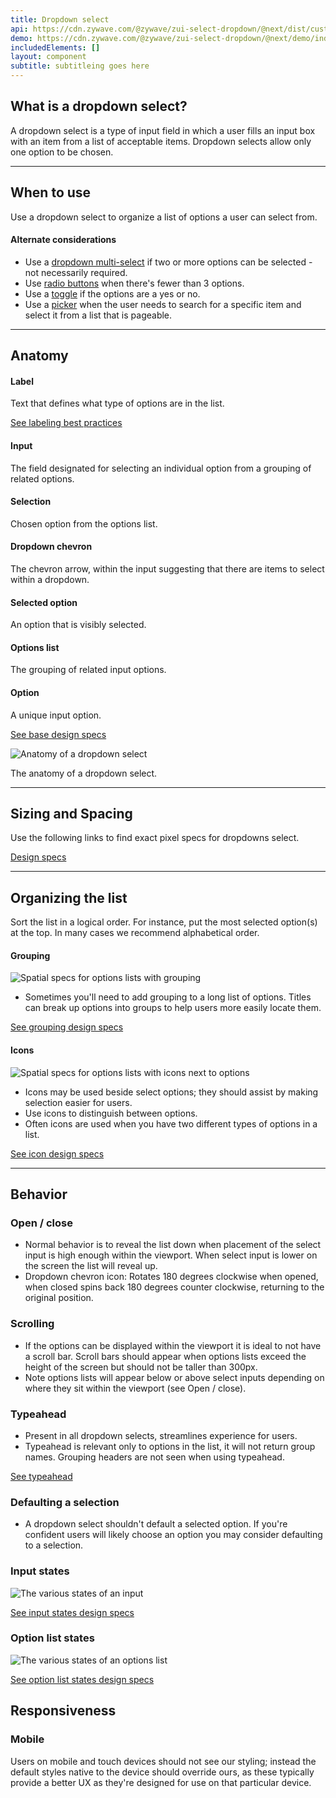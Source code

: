 ```yaml
---
title: Dropdown select
api: https://cdn.zywave.com/@zywave/zui-select-dropdown/@next/dist/custom-elements.json
demo: https://cdn.zywave.com/@zywave/zui-select-dropdown/@next/demo/index.html
includedElements: []
layout: component
subtitle: subtitleing goes here
---
```


## What is a dropdown select?

A dropdown select is a type of input field in which a user fills an input box with an item from a list of acceptable items. Dropdown selects allow only one option to be chosen.

---

## When to use

Use a dropdown select to organize a list of options a user can select from.

#### Alternate considerations

- Use a [dropdown multi-select](#components/dropdown-multi-select) if two or more options can be selected - not necessarily required.
- Use [radio buttons](#components/radio-buttons) when there's fewer than 3 options.
- Use a [toggle](#components/toggles) if the options are a yes or no.
- Use a [picker](#components/pickers) when the user needs to search for a specific item and select it from a list that is pageable.

---

## Anatomy

<Grid>

<GridCol col="span-4">

#### Label

Text that defines what type of options are in the list.

[See labeling best practices](#patterns/forms-layout)

#### Input

The field designated for selecting an individual option from a grouping of related options.

#### Selection

Chosen option from the options list.

#### Dropdown chevron

The chevron arrow, within the input suggesting that there are items to select within a dropdown.

#### Selected option

An option that is visibly selected.

#### Options list

The grouping of related input options.

#### Option

A unique input option.

[See base design specs](https://xd.adobe.com/view/1d1827c1-f08e-480d-806a-647a41a328bd-484b/grid)

</GridCol>

<GridCol col="span-8">

![Anatomy of a dropdown select](images/components/dropdown-select/select_label.svg)

The anatomy of a dropdown select.

</GridCol>

</Grid>

---

## Sizing and Spacing

Use the following links to find exact pixel specs for dropdowns select.

[Design specs](https://xd.adobe.com/view/1d1827c1-f08e-480d-806a-647a41a328bd-484b/grid)

---

## Organizing the list

Sort the list in a logical order. For instance, put the most selected option(s) at the top. In many cases we recommend alphabetical order.

<Grid>

<GridCol col="span-6">

#### Grouping

![Spatial specs for options lists with grouping](images/components/dropdown-select/select_grouping_specs.svg)

- Sometimes you'll need to add grouping to a long list of options. Titles can break up options into groups to help users more easily locate them.

[See grouping design specs](https://xd.adobe.com/view/1d1827c1-f08e-480d-806a-647a41a328bd-484b/screen/f7960c25-618f-451f-9750-c9e8c43b7117/)

</GridCol>

<GridCol col="span-6">

#### Icons

![Spatial specs for options lists with icons next to options](images/components/dropdown-select/select_icon_specs.svg)

- Icons may be used beside select options; they should assist by making selection easier for users.
- Use icons to distinguish between options.
- Often icons are used when you have two different types of options in a list.

[See icon design specs](https://xd.adobe.com/view/1d1827c1-f08e-480d-806a-647a41a328bd-484b/screen/277ba58c-7470-4a65-be8b-28165b71ff7a/)

</GridCol>

</Grid>

---

## Behavior

<Grid>

<GridCol col="span-6">

### Open / close

- Normal behavior is to reveal the list down when placement of the select input is high enough within the viewport. When select input is lower on the screen the list will reveal up.
- Dropdown chevron icon: Rotates 180 degrees clockwise when opened, when closed spins back 180 degrees counter clockwise, returning to the original position.

</GridCol>

<GridCol col="span-6">

### Scrolling

- If the options can be displayed within the viewport it is ideal to not have a scroll bar. Scroll bars should appear when options lists exceed the height of the screen but should not be taller than 300px.
- Note options lists will appear below or above select inputs depending on where they sit within the viewport (see Open / close).

</GridCol>

<GridCol col="span-6">

### Typeahead

- Present in all dropdown selects, streamlines experience for users.
- Typeahead is relevant only to options in the list, it will not return group names. Grouping headers are not seen when using typeahead.

[See typeahead](#components/typeahead)

</GridCol>

<GridCol col="span-6">

### Defaulting a selection

- A dropdown select shouldn't default a selected option. If you're confident users will likely choose an option you may consider defaulting to a selection.

</GridCol>

<GridCol col="span-6">

</GridCol>

<GridCol col="span-6">

</GridCol>

<GridCol col="span-6">

### Input states

![The various states of an input](images/components/dropdown-select/select_states.svg)

[See input states design specs](https://xd.adobe.com/view/1d1827c1-f08e-480d-806a-647a41a328bd-484b/screen/6fe28f1b-27e1-4e5d-95c4-3063f89fa66e/)

</GridCol>

<GridCol col="span-6">

### Option list states

![The various states of an options list](images/components/dropdown-select/select_list_states.svg)

[See option list states design specs](https://xd.adobe.com/view/1d1827c1-f08e-480d-806a-647a41a328bd-484b/screen/39e06ddc-ebd3-4e1c-9745-945f9245b3fd/)

</GridCol>

</Grid>

<!-- <a class="scroll-to-top u-semi-bold">Back to top</a> -->

## Responsiveness

### Mobile

Users on mobile and touch devices should not see our styling; instead the default styles native to the device should override ours, as these typically provide a better UX as they're designed for use on that particular device.

<Spacer/>
